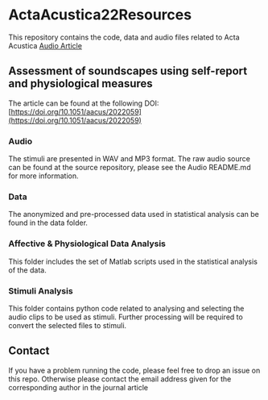 # ActaAcustica22Resources
This repository contains the code, data and audio files related to Acta Acustica [Audio Article](https://doi.org/10.1051/aacus/2022059)
## Assessment of soundscapes using self-report and physiological measures
The article can be found at the following DOI:
[https://doi.org/10.1051/aacus/2022059](https://doi.org/10.1051/aacus/2022059)

### Audio
The stimuli are presented in WAV and MP3 format.
The raw audio source can be found at the source repository, please see the Audio README.md for more information.

### Data
The anonymized and pre-processed data used in statistical analysis can be found in the data folder. 

### Affective & Physiological Data Analysis
This folder includes the set of Matlab scripts used in the statistical analysis of the data.

### Stimuli Analysis
This folder contains python code related to analysing and selecting the audio clips to be used as stimuli.
Further processing will be required to convert the selected files to stimuli.

## Contact
If you have a problem running the code, please feel free to drop an issue on this repo.
Otherwise please contact the email address given for the corresponding author in the journal article
